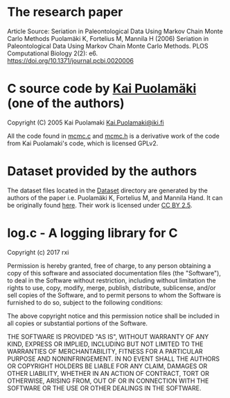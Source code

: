 # The research paper

Article Source: Seriation in Paleontological Data Using Markov Chain Monte Carlo Methods
Puolamäki K, Fortelius M, Mannila H (2006) Seriation in Paleontological Data Using Markov Chain Monte Carlo Methods. PLOS Computational Biology 2(2): e6. https://doi.org/10.1371/journal.pcbi.0020006

# C source code by [Kai Puolamäki](http://kaip.iki.fi/) (one of the authors)

Copyright (C) 2005  Kai Puolamaki <Kai.Puolamaki@iki.fi>

All the code found in [mcmc.c](https://github.com/PrayagS/Seriation_in_Paleontological_Data_using_MCMC/blob/master/C_Implementation/mcmc.c) and [mcmc.h](https://github.com/PrayagS/Seriation_in_Paleontological_Data_using_MCMC/blob/master/C_Implementation/mcmc.h) is a derivative work of the code from Kai Puolamaki's code, which is licensed GPLv2.

# Dataset provided by the authors

The dataset files located in the [Dataset](https://github.com/PrayagS/Seriation_in_Paleontological_Data_using_MCMC/tree/master/Dataset) directory are generated by the authors of the paper i.e. Puolamäki K, Fortelius M, and Mannila Hand. It can be originally found [here](http://www.cis.hut.fi/projects/patdis/paleo/). Their work is licensed under [CC BY 2.5](https://creativecommons.org/licenses/by/2.5/).

# log.c - A logging library for C

Copyright (c) 2017 rxi

Permission is hereby granted, free of charge, to any person obtaining a copy of
this software and associated documentation files (the "Software"), to deal in
the Software without restriction, including without limitation the rights to
use, copy, modify, merge, publish, distribute, sublicense, and/or sell copies
of the Software, and to permit persons to whom the Software is furnished to do
so, subject to the following conditions:

The above copyright notice and this permission notice shall be included in all
copies or substantial portions of the Software.

THE SOFTWARE IS PROVIDED "AS IS", WITHOUT WARRANTY OF ANY KIND, EXPRESS OR
IMPLIED, INCLUDING BUT NOT LIMITED TO THE WARRANTIES OF MERCHANTABILITY,
FITNESS FOR A PARTICULAR PURPOSE AND NONINFRINGEMENT. IN NO EVENT SHALL THE
AUTHORS OR COPYRIGHT HOLDERS BE LIABLE FOR ANY CLAIM, DAMAGES OR OTHER
LIABILITY, WHETHER IN AN ACTION OF CONTRACT, TORT OR OTHERWISE, ARISING FROM,
OUT OF OR IN CONNECTION WITH THE SOFTWARE OR THE USE OR OTHER DEALINGS IN THE
SOFTWARE.
